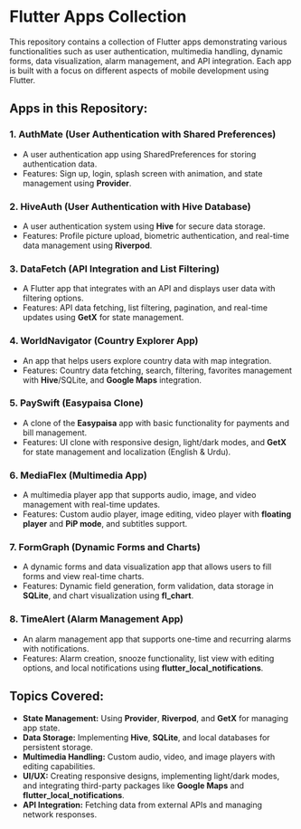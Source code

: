 # Flutter Apps Collection

This repository contains a collection of Flutter apps demonstrating various functionalities such as user authentication, multimedia handling, dynamic forms, data visualization, alarm management, and API integration. Each app is built with a focus on different aspects of mobile development using Flutter.

## Apps in this Repository:

### 1. **AuthMate** (User Authentication with Shared Preferences)
- A user authentication app using SharedPreferences for storing authentication data.
- Features: Sign up, login, splash screen with animation, and state management using **Provider**.

### 2. **HiveAuth** (User Authentication with Hive Database)
- A user authentication system using **Hive** for secure data storage.
- Features: Profile picture upload, biometric authentication, and real-time data management using **Riverpod**.

### 3. **DataFetch** (API Integration and List Filtering)
- A Flutter app that integrates with an API and displays user data with filtering options.
- Features: API data fetching, list filtering, pagination, and real-time updates using **GetX** for state management.

### 4. **WorldNavigator** (Country Explorer App)
- An app that helps users explore country data with map integration.
- Features: Country data fetching, search, filtering, favorites management with **Hive**/SQLite, and **Google Maps** integration.

### 5. **PaySwift** (Easypaisa Clone)
- A clone of the **Easypaisa** app with basic functionality for payments and bill management.
- Features: UI clone with responsive design, light/dark modes, and **GetX** for state management and localization (English & Urdu).

### 6. **MediaFlex** (Multimedia App)
- A multimedia player app that supports audio, image, and video management with real-time updates.
- Features: Custom audio player, image editing, video player with **floating player** and **PiP mode**, and subtitles support.

### 7. **FormGraph** (Dynamic Forms and Charts)
- A dynamic forms and data visualization app that allows users to fill forms and view real-time charts.
- Features: Dynamic field generation, form validation, data storage in **SQLite**, and chart visualization using **fl_chart**.

### 8. **TimeAlert** (Alarm Management App)
- An alarm management app that supports one-time and recurring alarms with notifications.
- Features: Alarm creation, snooze functionality, list view with editing options, and local notifications using **flutter_local_notifications**.

## Topics Covered:
- **State Management:** Using **Provider**, **Riverpod**, and **GetX** for managing app state.
- **Data Storage:** Implementing **Hive**, **SQLite**, and local databases for persistent storage.
- **Multimedia Handling:** Custom audio, video, and image players with editing capabilities.
- **UI/UX:** Creating responsive designs, implementing light/dark modes, and integrating third-party packages like **Google Maps** and **flutter_local_notifications**.
- **API Integration:** Fetching data from external APIs and managing network responses.
